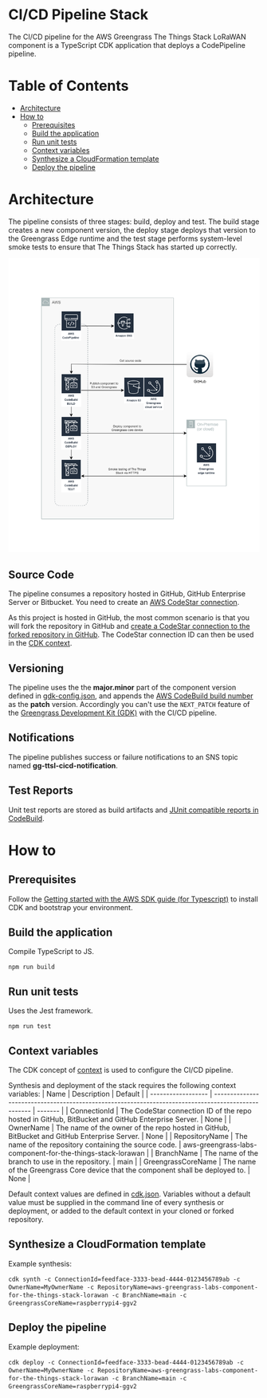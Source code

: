 # CI/CD Pipeline Stack

The CI/CD pipeline for the AWS Greengrass The Things Stack LoRaWAN component is a TypeScript CDK application that deploys a CodePipeline pipeline. 

# Table of Contents
* [Architecture](#architecture)
* [How to](#how-to)
    * [Prerequisites](#prerequisites)
    * [Build the application](#build-the-application)
    * [Run unit tests](#run-unit-tests)
    * [Context variables](#context-variables)
    * [Synthesize a CloudFormation template](#synthesize-a-cloudformation-template)
    * [Deploy the pipeline](#deploy-the-pipeline)

# Architecture

The pipeline consists of three stages: build, deploy and test. The build stage creates a new component version, the deploy stage deploys that version to the Greengrass Edge runtime and the test stage performs system-level smoke tests to ensure that The Things Stack has started up correctly. 

![cicd-pipeline-architecture](images/cicd-pipeline-architecture.png)

## Source Code

The pipeline consumes a repository hosted in GitHub, GitHub Enterprise Server or Bitbucket. You need to create an [AWS CodeStar connection](https://docs.aws.amazon.com/dtconsole/latest/userguide/connections.html).

As this project is hosted in GitHub, the most common scenario is that you will fork the repository in GitHub and [create a CodeStar connection to the forked repository in GitHub](https://docs.aws.amazon.com/dtconsole/latest/userguide/connections-create-github.html). The CodeStar connection ID can then be used in the [CDK context](#context-variables).

## Versioning

The pipeline uses the the **major.minor** part of the component version defined in [gdk-config.json](../gdk-config.json), and appends the [AWS CodeBuild build number](https://docs.aws.amazon.com/codebuild/latest/userguide/build-env-ref-env-vars.html) as the **patch** version. Accordingly you can't use the `NEXT_PATCH` feature of the [Greengrass Development Kit (GDK)](https://docs.aws.amazon.com/greengrass/v2/developerguide/greengrass-development-kit-cli.html) with the CI/CD pipeline.

## Notifications

The pipeline publishes success or failure notifications to an SNS topic named **gg-ttsl-cicd-notification**.

## Test Reports

Unit test reports are stored as build artifacts and [JUnit compatible reports in CodeBuild](https://docs.aws.amazon.com/codebuild/latest/userguide/test-reporting.html). 

# How to

## Prerequisites

Follow the [Getting started with the AWS SDK guide (for Typescript)](https://docs.aws.amazon.com/cdk/latest/guide/getting_started.html) to install CDK and bootstrap your environment.

## Build the application

Compile TypeScript to JS.

```
npm run build
```
## Run unit tests

Uses the Jest framework.

```
npm run test
```

## Context variables

The CDK concept of [context](https://docs.aws.amazon.com/cdk/v2/guide/context.html) is used to configure the CI/CD pipeline.

Synthesis and deployment of the stack requires the following context variables:
| Name               | Description                                                                                         | Default |
| ------------------ | --------------------------------------------------------------------------------------------------- | ------- |
| ConnectionId       | The CodeStar connection ID of the repo hosted in GitHub, BitBucket and GitHub Enterprise Server.    | None    |
| OwnerName          | The name of the owner of the repo hosted in GitHub, BitBucket and GitHub Enterprise Server.         | None    |
| RepositoryName     | The name of the repository containing the source code.                                              | aws-greengrass-labs-component-for-the-things-stack-lorawan |
| BranchName         | The name of the branch to use in the repository.                                                    | main    |
| GreengrassCoreName | The name of the Greengrass Core device that the component shall be deployed to.                     | None    |

Default context values are defined in [cdk.json](cdk.json). Variables without a default value must be supplied in the command line of every synthesis or deployment, or added to the default context in your cloned or forked repository.

## Synthesize a CloudFormation template 

Example synthesis:

```
cdk synth -c ConnectionId=feedface-3333-bead-4444-0123456789ab -c OwnerName=MyOwnerName -c RepositoryName=aws-greengrass-labs-component-for-the-things-stack-lorawan -c BranchName=main -c GreengrassCoreName=raspberrypi4-ggv2
```
## Deploy the pipeline

Example deployment:

```
cdk deploy -c ConnectionId=feedface-3333-bead-4444-0123456789ab -c OwnerName=MyOwnerName -c RepositoryName=aws-greengrass-labs-component-for-the-things-stack-lorawan -c BranchName=main -c GreengrassCoreName=raspberrypi4-ggv2
```

